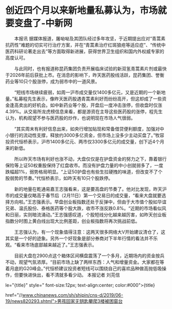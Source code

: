 # 创近四个月以来新地量私募认为，市场就要变盘了-中新网

　　本报讯 据媒体报道，屠呦呦及其团队经过多年攻坚，于近期提出应对“青蒿素抗药性”难题的切实可行治疗方案，并在“青蒿素治疗红斑狼疮等适应症”、“传统中医药科研论著走出去”等方面取得新进展，获得世界卫生组织和国内外权威专家的高度认可。

　　与此同时，也有报道称昆药集团负责开展临床试验的新双氢青蒿素片剂或最快于2026年前后获批上市。在消息的影响下，昨天医药股线活跃，昆药集团、誉衡药业等10只个股涨停，成为弱市中的一道风景。

　　“短线市场继续疲弱，如周一沪市成交量仅1400多亿元，又是近期的一个新地量。”私募程先生表示，像昨天医药股遇青蒿素利好而纷纷高开，但这却成了一些资金逢高卖出的好机会。如中新药业等个股，开盘后一度冲击涨停，但收盘时仅涨4.39%。从交易所龙虎榜信息来看，都是游资在主导这些医药股的涨停，程先生认为，机构观望不参与医药股的炒作，也说明现在市场人气很弱。

　　“其实周末有利好信息出来，如央行增加贴现和常备借贷便利额度，加强对中小银行的流动性支撑，释放约3000多亿资金，但市场上没多少主动买盘了。”牧容投资代恒桥表示，沪市1400多亿元、两市仅3300多亿元的成交量，创下近4个月来的新低。

　　所以昨天市场有利好也涨不动，大盘仅仅是在护盘资金的努力之下，靠着银行保险等上证50权重股保持了红盘收市。而没有护盘力量的中小创就弱多了，一度跌幅超1%，弱势格局明显。“上证50护盘也有些生拉硬拽的味道，但改变不了个股弱势的节奏。”代恒桥表示，如昨天有10只个股跌停。

　　新的地量在乾通易嘉王志强看来，这是要高盘的节奏了。他对比发现，昨天沪市的成交量仅略高于春节后（2月11日）第一个交易日的成交量，“看来大盘就要选择方向啦。”王志强表示。早盘创业板指数还处于反弹中，但由于大市值个股如华谊兄弟、温氏股份、泰格医药等个股大跌，收市不涨反跌0.8%。“近期的市场看似风和日丽，实则暗流涌动。”王志强感叹道，个股短线分化越来越厉害，如昨天创业板指数分时图上黄白线出现大比例差距，创业板指数将再次挑战前低。

　　王志强认为，有一个现象值得注意：这两天很多网络大V开始建议清仓了，这其实是一个好的迹象。另外一个好现象是部分券商对下半年行情的看法并不乐观。“看来市场底部越来越近了。”王志强表示。

　　目前大盘在2900点这个箱体区间横盘震荡了一个多月，近期场内的资金按兵不动，观望气氛浓厚。“目前市场上缺了两样东西：人气和增量资金。大家都在等着月底的G20峰会。”代恒桥建议投资者短线可以围绕自己的喜欢品种做高抛低吸操作，但要快进快出，看不清就多看少动。 本报记者 刘芫信 

le="{title}" style=" font-size:12px; text-align:center; color:#000">{title}

href="//www.chinanews.com/sh/shipin/cns-d/2019/06-19/news820293.shtml">男孩回家无钥匙攀爬3楼被困窗台

